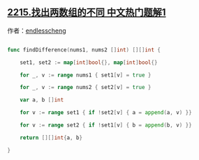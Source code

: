 ## [2215.找出两数组的不同 中文热门题解1](https://leetcode.cn/problems/find-the-difference-of-two-arrays/solutions/100000/on-mo-ni-by-endlesscheng-0plx)

作者：[endlesscheng](https://leetcode.cn/u/endlesscheng)

```go
func findDifference(nums1, nums2 []int) [][]int {
	set1, set2 := map[int]bool{}, map[int]bool{}
	for _, v := range nums1 { set1[v] = true }
	for _, v := range nums2 { set2[v] = true }
	var a, b []int
	for v := range set1 { if !set2[v] { a = append(a, v) }}
	for v := range set2 { if !set1[v] { b = append(b, v) }}
	return [][]int{a, b}
}
```